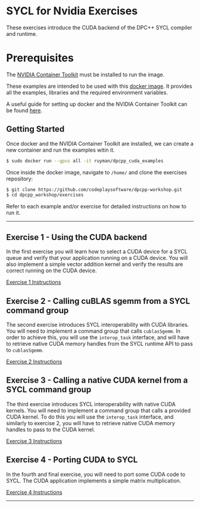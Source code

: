 
# SYCL for Nvidia Exercises

These exercises introduce the CUDA backend of the DPC++ SYCL compiler and runtime.


# Prerequisites

The [NVIDIA Container Toolkit](https://github.com/NVIDIA/nvidia-docker) must be installed to run the image.

These examples are intended to be used with this [docker image](https://hub.docker.com/r/ruyman/dpcpp_cuda_examples). 
It provides all the examples, libraries and the required environment variables. 

A useful guide for setting up docker and the NVIDIA Container Toolkit can be found [here](https://www.pugetsystems.com/labs/hpc/Workstation-Setup-for-Docker-with-the-New-NVIDIA-Container-Toolkit-nvidia-docker2-is-deprecated-1568).

Getting Started
-------------

Once docker and the NVIDIA Container Toolkit are installed, we can create a new container and run the examples witin it.

``` sh
$ sudo docker run --gpus all -it ruyman/dpcpp_cuda_examples
```

Once inside the docker image, navigate to `/home/` and clone the exercises repository:

``` sh
$ git clone https://github.com/codeplaysoftware/dpcpp-workshop.git
$ cd dpcpp_workshop/exercises
```

Refer to each example and/or exercise for detailed instructions on how  to run it.


---

## Exercise 1 - Using the CUDA backend
In the first exercise you will learn how to select a CUDA device for a SYCL queue and verify that your application running on a CUDA device. You will also implement a simple vector addition kernel and verify the results are correct running on the CUDA device.

[Exercise 1 Instructions](https://github.com/codeplaysoftware/dpcpp-workshop/tree/master/exercises/Exercise1_Using_the_CUDA_Backend)

## Exercise 2 - Calling cuBLAS sgemm from a SYCL command group
The second exercise introduces SYCL interoperability with CUDA libraries. You will need to implement a command group that calls `cublasSgemm`. In order to achieve this, you will use the `interop_task` interface, and will have to retrieve native CUDA memory handles from the SYCL runtime API to pass to `cublasSgemm`.

[Exercise 2 Instructions](https://github.com/codeplaysoftware/dpcpp-workshop/tree/master/exercises/Exercise2_Using_CUBLAS_in_SYCL)

## Exercise 3 - Calling a native CUDA kernel from a SYCL command group
The third exercise introduces SYCL interoperability with native CUDA kernels. You will need to implement a command group that calls a provided CUDA kernel. To do this you will use the `interop_task` interface, and similarly to exercise 2, you will have to retrieve native CUDA memory handles to pass to the CUDA kernel.

[Exercise 3 Instructions](https://github.com/codeplaysoftware/dpcpp-workshop/tree/master/exercises/Exercise3_Calling_CUDA_kernels_in_SYCL)

## Exercise 4 - Porting CUDA to SYCL
In the fourth and final exercise, you will need to port some CUDA code to SYCL. The CUDA application implements a simple matrix multiplication.

[Exercise 4 Instructions](https://github.com/codeplaysoftware/dpcpp-workshop/tree/master/exercises/Exercise4_Porting_CUDA_to_SYCL)

---
